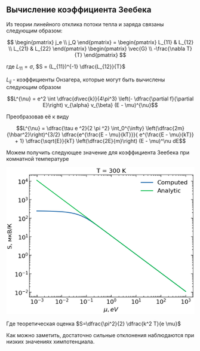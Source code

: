 ## Вычисление коэффициента Зеебека


Из теории линейного отклика потоки тепла и заряда связаны следующим образом:

$$
\begin{pmatrix} j_e \\ j_Q \end{pmatrix} = \begin{pmatrix} L_{11} & L_{12} \\ L_{21} & L_{22} \end{pmatrix} \begin{pmatrix} \vec{G} \\ -\frac{\nabla T}{T} \end{pmatrix}
$$

где $L_{11} = \sigma$, $S = (L_{11})^{-1} \dfrac{L_{12}}{T}$

$L_{ij}$ - коэффициенты Онзагера, которые могут быть вычислены следующим образом

$$L^{\nu} = e^2 \int \dfrac{d\vec{k}}{4\pi^3} \left(- \dfrac{\partial f}{\partial E}\right) v_{\alpha} v_{\beta} (E - \mu)^{\nu}$$

Преобразовав её к виду

$$L^{\nu} = \dfrac{\tau e ^2}{2 \pi ^2} \int_0^{\infty} \left(\dfrac{2m}{\hbar^2}\right)^{3/2} \dfrac{e^{\frac{E - \mu}{kT}}}{ e^{\frac{E - \mu}{kT}} + 1} \dfrac{\sqrt{E}}{kT} \left(\dfrac{2E}{m}\right) (E - \mu)^\nu dE$$

Можем получить следующее значение для коэффициента Зеебека при комнатной температуре

![](./images/S_mu.png)

Где теоретическая оценка $S=\dfrac{\pi^2}{2} \dfrac{k^2 T}{e \mu}$

Как можно заметить, достаточно сильные отклонения наблюдаются при низких значениях химпотенциала.